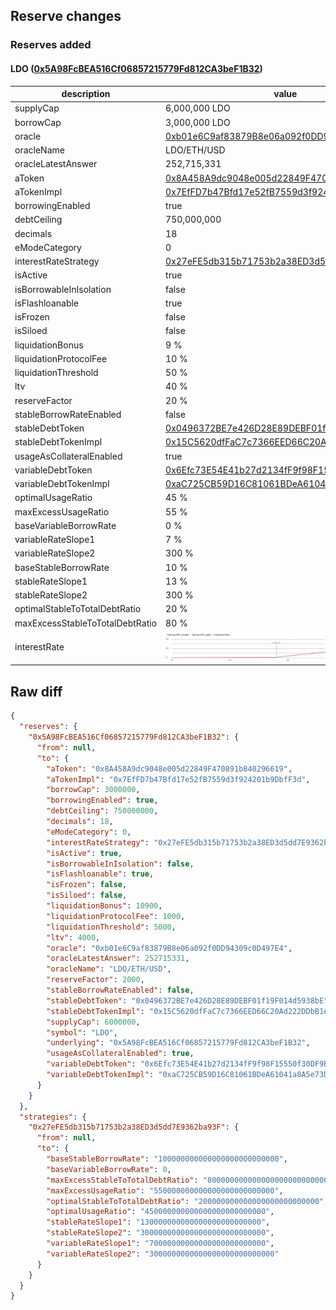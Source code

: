 ## Reserve changes

### Reserves added

#### LDO ([0x5A98FcBEA516Cf06857215779Fd812CA3beF1B32](https://etherscan.io/address/0x5A98FcBEA516Cf06857215779Fd812CA3beF1B32))

| description | value |
| --- | --- |
| supplyCap | 6,000,000 LDO |
| borrowCap | 3,000,000 LDO |
| oracle | [0xb01e6C9af83879B8e06a092f0DD94309c0D497E4](https://etherscan.io/address/0xb01e6C9af83879B8e06a092f0DD94309c0D497E4) |
| oracleName | LDO/ETH/USD |
| oracleLatestAnswer | 252,715,331 |
| aToken | [0x8A458A9dc9048e005d22849F470891b840296619](https://etherscan.io/address/0x8A458A9dc9048e005d22849F470891b840296619) |
| aTokenImpl | [0x7EfFD7b47Bfd17e52fB7559d3f924201b9DbfF3d](https://etherscan.io/address/0x7EfFD7b47Bfd17e52fB7559d3f924201b9DbfF3d) |
| borrowingEnabled | true |
| debtCeiling | 750,000,000 |
| decimals | 18 |
| eModeCategory | 0 |
| interestRateStrategy | [0x27eFE5db315b71753b2a38ED3d5dd7E9362ba93F](https://etherscan.io/address/0x27eFE5db315b71753b2a38ED3d5dd7E9362ba93F) |
| isActive | true |
| isBorrowableInIsolation | false |
| isFlashloanable | true |
| isFrozen | false |
| isSiloed | false |
| liquidationBonus | 9 % |
| liquidationProtocolFee | 10 % |
| liquidationThreshold | 50 % |
| ltv | 40 % |
| reserveFactor | 20 % |
| stableBorrowRateEnabled | false |
| stableDebtToken | [0x0496372BE7e426D28E89DEBF01f19F014d5938bE](https://etherscan.io/address/0x0496372BE7e426D28E89DEBF01f19F014d5938bE) |
| stableDebtTokenImpl | [0x15C5620dfFaC7c7366EED66C20Ad222DDbB1eD57](https://etherscan.io/address/0x15C5620dfFaC7c7366EED66C20Ad222DDbB1eD57) |
| usageAsCollateralEnabled | true |
| variableDebtToken | [0x6Efc73E54E41b27d2134fF9f98F15550f30DF9B1](https://etherscan.io/address/0x6Efc73E54E41b27d2134fF9f98F15550f30DF9B1) |
| variableDebtTokenImpl | [0xaC725CB59D16C81061BDeA61041a8A5e73DA9EC6](https://etherscan.io/address/0xaC725CB59D16C81061BDeA61041a8A5e73DA9EC6) |
| optimalUsageRatio | 45 % |
| maxExcessUsageRatio | 55 % |
| baseVariableBorrowRate | 0 % |
| variableRateSlope1 | 7 % |
| variableRateSlope2 | 300 % |
| baseStableBorrowRate | 10 % |
| stableRateSlope1 | 13 % |
| stableRateSlope2 | 300 % |
| optimalStableToTotalDebtRatio | 20 % |
| maxExcessStableToTotalDebtRatio | 80 % |
| interestRate | ![ir](/.assets/eda3aded0333ece535adb2c0df7f1b16add284a2.svg) |

## Raw diff

```json
{
  "reserves": {
    "0x5A98FcBEA516Cf06857215779Fd812CA3beF1B32": {
      "from": null,
      "to": {
        "aToken": "0x8A458A9dc9048e005d22849F470891b840296619",
        "aTokenImpl": "0x7EfFD7b47Bfd17e52fB7559d3f924201b9DbfF3d",
        "borrowCap": 3000000,
        "borrowingEnabled": true,
        "debtCeiling": 750000000,
        "decimals": 18,
        "eModeCategory": 0,
        "interestRateStrategy": "0x27eFE5db315b71753b2a38ED3d5dd7E9362ba93F",
        "isActive": true,
        "isBorrowableInIsolation": false,
        "isFlashloanable": true,
        "isFrozen": false,
        "isSiloed": false,
        "liquidationBonus": 10900,
        "liquidationProtocolFee": 1000,
        "liquidationThreshold": 5000,
        "ltv": 4000,
        "oracle": "0xb01e6C9af83879B8e06a092f0DD94309c0D497E4",
        "oracleLatestAnswer": 252715331,
        "oracleName": "LDO/ETH/USD",
        "reserveFactor": 2000,
        "stableBorrowRateEnabled": false,
        "stableDebtToken": "0x0496372BE7e426D28E89DEBF01f19F014d5938bE",
        "stableDebtTokenImpl": "0x15C5620dfFaC7c7366EED66C20Ad222DDbB1eD57",
        "supplyCap": 6000000,
        "symbol": "LDO",
        "underlying": "0x5A98FcBEA516Cf06857215779Fd812CA3beF1B32",
        "usageAsCollateralEnabled": true,
        "variableDebtToken": "0x6Efc73E54E41b27d2134fF9f98F15550f30DF9B1",
        "variableDebtTokenImpl": "0xaC725CB59D16C81061BDeA61041a8A5e73DA9EC6"
      }
    }
  },
  "strategies": {
    "0x27eFE5db315b71753b2a38ED3d5dd7E9362ba93F": {
      "from": null,
      "to": {
        "baseStableBorrowRate": "100000000000000000000000000",
        "baseVariableBorrowRate": 0,
        "maxExcessStableToTotalDebtRatio": "800000000000000000000000000",
        "maxExcessUsageRatio": "550000000000000000000000000",
        "optimalStableToTotalDebtRatio": "200000000000000000000000000",
        "optimalUsageRatio": "450000000000000000000000000",
        "stableRateSlope1": "130000000000000000000000000",
        "stableRateSlope2": "3000000000000000000000000000",
        "variableRateSlope1": "70000000000000000000000000",
        "variableRateSlope2": "3000000000000000000000000000"
      }
    }
  }
}
```